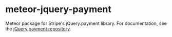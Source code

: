 meteor-jquery-payment
=====================

Meteor package for Stripe's jQuery.payment library. For documentation, see the [jQuery.payment repository](https://github.com/stripe/jquery.payment).
